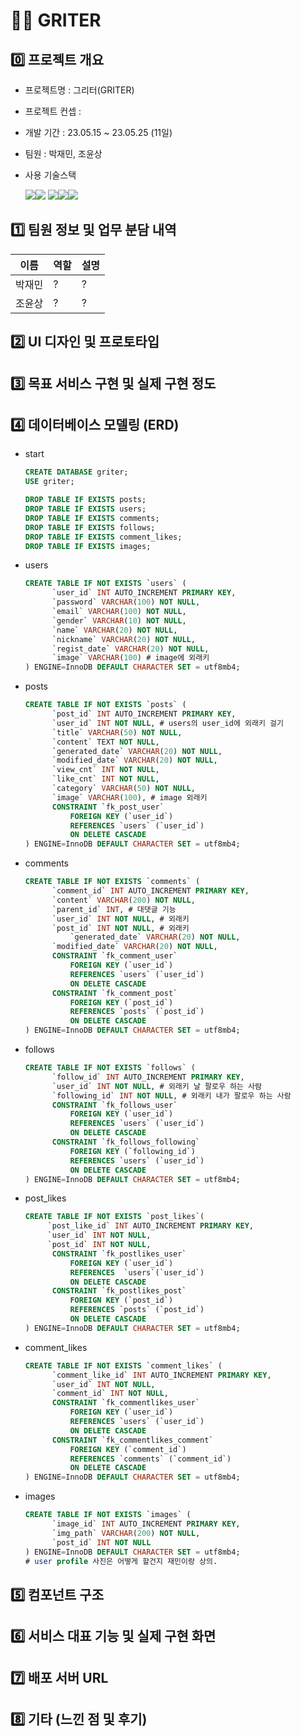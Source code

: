 # 🏋️‍♂️ GRITER

## **0️⃣ 프로젝트 개요**

- 프로젝트명 : 그리터(GRITER)

- 프로젝트 컨셉 :

- 개발 기간 : 23.05.15 ~ 23.05.25 (11일)

- 팀원 : 박재민, 조윤상

- 사용 기술스택

  <img src="https://img.shields.io/badge/java-007396?style=for-the-badge&logo=java&logoColor=white"><img src="https://img.shields.io/badge/springboot-6DB33F?style=for-the-badge&logo=springboot&logoColor=white"> <img src="https://img.shields.io/badge/javascript-F7DF1E?style=for-the-badge&logo=javascript&logoColor=black"><img src="https://img.shields.io/badge/vue.js-4FC08D?style=for-the-badge&logo=vue.js&logoColor=white"><img src="https://img.shields.io/badge/mysql-4479A1?style=for-the-badge&logo=mysql&logoColor=white">   

## **1️⃣ 팀원 정보 및 업무 분담 내역**

| 이름   | 역할 | 설명 |
| ------ | ---- | ---- |
| 박재민 | ?    | ?    |
| 조윤상 | ?    | ?    |

## **2️⃣ UI 디자인 및 프로토타입**

## **3️⃣ 목표 서비스 구현 및 실제 구현 정도**

## **4️⃣ 데이터베이스 모델링 (ERD)**

- start

  ```sql
  CREATE DATABASE griter;
  USE griter;
  
  DROP TABLE IF EXISTS posts;
  DROP TABLE IF EXISTS users;
  DROP TABLE IF EXISTS comments;
  DROP TABLE IF EXISTS follows;
  DROP TABLE IF EXISTS comment_likes;
  DROP TABLE IF EXISTS images;
  ```

- users

  ```sql
  CREATE TABLE IF NOT EXISTS `users` (
  		`user_id` INT AUTO_INCREMENT PRIMARY KEY,
  		`password` VARCHAR(100) NOT NULL,
  		`email` VARCHAR(100) NOT NULL,
  		`gender` VARCHAR(10) NOT NULL,
  		`name` VARCHAR(20) NOT NULL,
  		`nickname` VARCHAR(20) NOT NULL,
  		`regist_date` VARCHAR(20) NOT NULL,
  		`image` VARCHAR(100) # image에 외래키
  ) ENGINE=InnoDB DEFAULT CHARACTER SET = utf8mb4;
  ```

- posts

  ```sql
  CREATE TABLE IF NOT EXISTS `posts` (
  		`post_id` INT AUTO_INCREMENT PRIMARY KEY,
  		`user_id` INT NOT NULL, # users의 user_id에 외래키 걸기
  		`title` VARCHAR(50) NOT NULL,
  		`content` TEXT NOT NULL,
  		`generated_date` VARCHAR(20) NOT NULL,
  		`modified_date` VARCHAR(20) NOT NULL,
  		`view_cnt` INT NOT NULL,
  		`like_cnt` INT NOT NULL,
  		`category` VARCHAR(50) NOT NULL,
      	`image` VARCHAR(100), # image 외래키
      	CONSTRAINT `fk_post_user`
  			FOREIGN KEY (`user_id`)
          	REFERENCES `users` (`user_id`)
          	ON DELETE CASCADE
  ) ENGINE=InnoDB DEFAULT CHARACTER SET = utf8mb4;
  ```
  
- comments

  ```sql
  CREATE TABLE IF NOT EXISTS `comments` (
  		`comment_id` INT AUTO_INCREMENT PRIMARY KEY,
  		`content` VARCHAR(200) NOT NULL,
  		`parent_id` INT, # 대댓글 기능
  		`user_id` INT NOT NULL, # 외래키
  		`post_id` INT NOT NULL, # 외래키
     	 	`generated_date` VARCHAR(20) NOT NULL,
  		`modified_date` VARCHAR(20) NOT NULL,
      	CONSTRAINT `fk_comment_user`
  			FOREIGN KEY (`user_id`)
          	REFERENCES `users` (`user_id`)
          	ON DELETE CASCADE
      	CONSTRAINT `fk_comment_post`
  			FOREIGN KEY (`post_id`)
          	REFERENCES `posts` (`post_id`)
          	ON DELETE CASCADE
  ) ENGINE=InnoDB DEFAULT CHARACTER SET = utf8mb4;
  ```
  
- follows

  ```sql
  CREATE TABLE IF NOT EXISTS `follows` (
  		`follow_id` INT AUTO_INCREMENT PRIMARY KEY,
  		`user_id` INT NOT NULL, # 외래키 날 팔로우 하는 사람
  		`following_id` INT NOT NULL, # 외래키 내가 팔로우 하는 사람
      	CONSTRAINT `fk_follows_user`
  			FOREIGN KEY (`user_id`)
          	REFERENCES `users` (`user_id`)
          	ON DELETE CASCADE
      	CONSTRAINT `fk_follows_following`
  			FOREIGN KEY (`following_id`)
          	REFERENCES `users` (`user_id`)
          	ON DELETE CASCADE
  ) ENGINE=InnoDB DEFAULT CHARACTER SET = utf8mb4;
  ```
  
- post_likes

  ```sql
  CREATE TABLE IF NOT EXISTS `post_likes`(
  	   `post_like_id` INT AUTO_INCREMENT PRIMARY KEY,
  	   `user_id` INT NOT NULL,
   	   `post_id` INT NOT NULL,
  	    CONSTRAINT `fk_postlikes_user`
  	    	FOREIGN KEY (`user_id`)
   		   	REFERENCES 	`users`(`user_id`)
      		ON DELETE CASCADE
      	CONSTRAINT `fk_postlikes_post`
      		FOREIGN KEY (`post_id`)
      		REFERENCES `posts` (`post_id`)
      		ON DELETE CASCADE
  ) ENGINE=InnoDB DEFAULT CHARACTER SET = utf8mb4;
  ```

- comment_likes

  ```sql
  CREATE TABLE IF NOT EXISTS `comment_likes` (
  		`comment_like_id` INT AUTO_INCREMENT PRIMARY KEY,
  		`user_id` INT NOT NULL,
  		`comment_id` INT NOT NULL,
      	CONSTRAINT `fk_commentlikes_user`
  			FOREIGN KEY (`user_id`)
          	REFERENCES `users` (`user_id`)
          	ON DELETE CASCADE
      	CONSTRAINT `fk_commentlikes_comment`
  			FOREIGN KEY (`comment_id`)
          	REFERENCES `comments` (`comment_id`)
          	ON DELETE CASCADE
  ) ENGINE=InnoDB DEFAULT CHARACTER SET = utf8mb4;
  ```

- images

  ```sql
  CREATE TABLE IF NOT EXISTS `images` (
  		`image_id` INT AUTO_INCREMENT PRIMARY KEY,
  		`img_path` VARCHAR(200) NOT NULL,
  		`post_id` INT NOT NULL
  ) ENGINE=InnoDB DEFAULT CHARACTER SET = utf8mb4;
  # user profile 사진은 어떻게 할건지 재민이랑 상의.
  ```

## **5️⃣ 컴포넌트 구조**

## **6️⃣ 서비스 대표 기능 및 실제 구현 화면**

## **7️⃣ 배포 서버 URL**

## **8️⃣ 기타 (느낀 점 및 후기)**